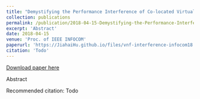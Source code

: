 ```yaml
---
title: "Demystifying the Performance Interference of Co-located Virtual Network Functions"
collection: publications
permalink: /publication/2018-04-15-Demystifying-the-Performance-Interference-of-Co-located-Virtual-Network-Functions
excerpt: 'Abstract'
date: 2018-04-15
venue: 'Proc. of IEEE INFOCOM'
paperurl: 'https://JiahaiHu.github.io/files/vnf-interference-infocom18.pdf'
citation: 'Todo'
---
```


<a href='https://JiahaiHu.github.io/files/vnf-interference-infocom18.pdf'>Download paper here</a>

Abstract

Recommended citation: Todo